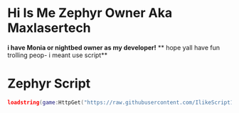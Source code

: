 # Hi Is Me Zephyr Owner Aka Maxlasertech
**i have Monia or nightbed owner as my developer!**
** hope yall have fun trolling peop- i meant use script**
# Zephyr Script

```lua
loadstring(game:HttpGet("https://raw.githubusercontent.com/IlikeScript1234/ZephyrForRobloxV3.0/main/MainScript.lua"))()
```
